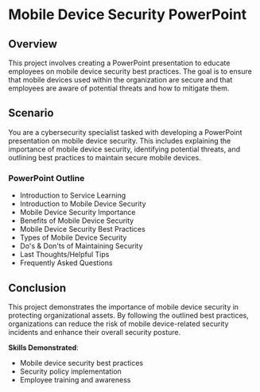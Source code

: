 # Mobile Device Security PowerPoint

## Overview
This project involves creating a PowerPoint presentation to educate employees on mobile device security best practices. The goal is to ensure that mobile devices used within the organization are secure and that employees are aware of potential threats and how to mitigate them.

## Scenario
You are a cybersecurity specialist tasked with developing a PowerPoint presentation on mobile device security. This includes explaining the importance of mobile device security, identifying potential threats, and outlining best practices to maintain secure mobile devices.

### PowerPoint Outline
- Introduction to Service Learning
- Introduction to Mobile Device Security
- Mobile Device Security Importance
- Benefits of Mobile Device Security
- Mobile Device Security Best Practices
- Types of Mobile Device Security
- Do's & Don'ts of Maintaining Security
- Last Thoughts/Helpful Tips
- Frequently Asked Questions

## Conclusion
This project demonstrates the importance of mobile device security in protecting organizational assets. By following the outlined best practices, organizations can reduce the risk of mobile device-related security incidents and enhance their overall security posture.

**Skills Demonstrated**:
- Mobile device security best practices
- Security policy implementation
- Employee training and awareness
